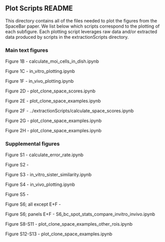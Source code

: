 ## Plot Scripts README ## 

This directory contains all of the files needed to plot the figures from the SpaceBar paper. We list below which scripts correspond to the plotting of each subfigure. Each plotting script leverages raw data and/or extracted data produced by scripts in the extractionScripts directory.

### Main text figures

Figure 1B - calculate_moi_cells_in_dish.ipynb

Figure 1C - in_vitro_plotting.ipynb

Figure 1F - in_vivo_plotting.ipynb

Figure 2D - plot_clone_space_scores.ipynb

Figure 2E - plot_clone_space_examples.ipynb

Figure 2F - ../extractionScripts/calculate_space_scores.ipynb

Figure 2G - plot_clone_space_examples.ipynb

Figure 2H - plot_clone_space_examples.ipynb

### Supplemental figures

Figure S1 - calculate_error_rate.ipynb

Figure S2 - 

Figure S3 - in_vitro_sister_similarity.ipynb

Figure S4 - in_vivo_plotting.ipynb

Figure S5 - 

Figure S6; all except E+F - 

Figure S6; panels E+F - S6_bc_spot_stats_compare_invitro_invivo.ipynb

Figure S8-S11 - plot_clone_space_examples_other_rois.ipynb

Figure S12-S13 - plot_clone_space_examples.ipynb